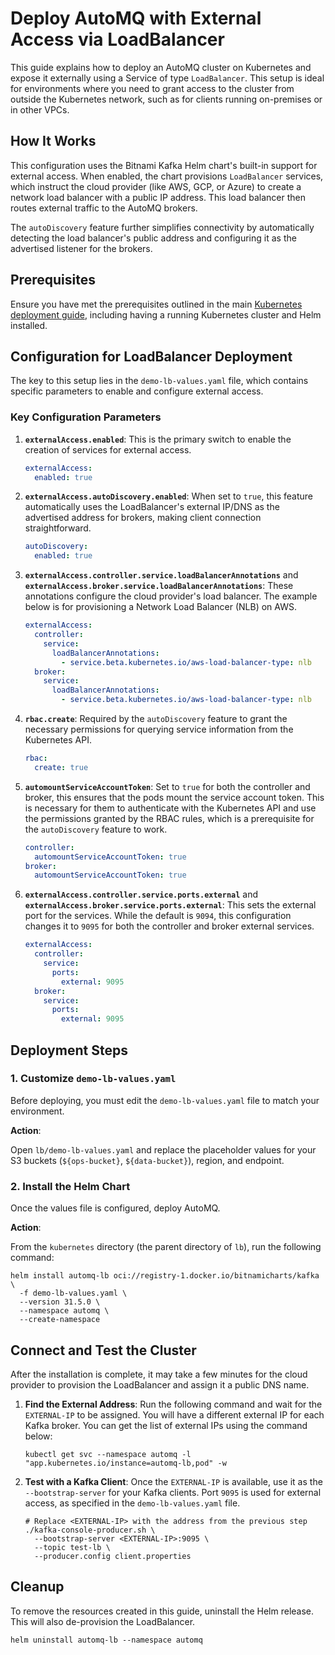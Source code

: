 # Deploy AutoMQ with External Access via LoadBalancer

This guide explains how to deploy an AutoMQ cluster on Kubernetes and expose it externally using a Service of type `LoadBalancer`. This setup is ideal for environments where you need to grant access to the cluster from outside the Kubernetes network, such as for clients running on-premises or in other VPCs.

## How It Works

This configuration uses the Bitnami Kafka Helm chart's built-in support for external access. When enabled, the chart provisions `LoadBalancer` services, which instruct the cloud provider (like AWS, GCP, or Azure) to create a network load balancer with a public IP address. This load balancer then routes external traffic to the AutoMQ brokers.

The `autoDiscovery` feature further simplifies connectivity by automatically detecting the load balancer's public address and configuring it as the advertised listener for the brokers.

## Prerequisites

Ensure you have met the prerequisites outlined in the main [Kubernetes deployment guide](../README.md), including having a running Kubernetes cluster and Helm installed.

## Configuration for LoadBalancer Deployment

The key to this setup lies in the `demo-lb-values.yaml` file, which contains specific parameters to enable and configure external access.

### Key Configuration Parameters

1.  **`externalAccess.enabled`**:
    This is the primary switch to enable the creation of services for external access.
    ```yaml
    externalAccess:
      enabled: true
    ```

2.  **`externalAccess.autoDiscovery.enabled`**:
    When set to `true`, this feature automatically uses the LoadBalancer's external IP/DNS as the advertised address for brokers, making client connection straightforward.
    ```yaml
    autoDiscovery:
      enabled: true
    ```

3.  **`externalAccess.controller.service.loadBalancerAnnotations`** and **`externalAccess.broker.service.loadBalancerAnnotations`**:
    These annotations configure the cloud provider's load balancer. The example below is for provisioning a Network Load Balancer (NLB) on AWS.
    ```yaml
    externalAccess:
      controller:
        service:
          loadBalancerAnnotations:
            - service.beta.kubernetes.io/aws-load-balancer-type: nlb
      broker:
        service:
          loadBalancerAnnotations:
            - service.beta.kubernetes.io/aws-load-balancer-type: nlb
    ```

4.  **`rbac.create`**:
    Required by the `autoDiscovery` feature to grant the necessary permissions for querying service information from the Kubernetes API.
    ```yaml
    rbac:
      create: true
    ```

5.  **`automountServiceAccountToken`**:
    Set to `true` for both the controller and broker, this ensures that the pods mount the service account token. This is necessary for them to authenticate with the Kubernetes API and use the permissions granted by the RBAC rules, which is a prerequisite for the `autoDiscovery` feature to work.
    ```yaml
    controller:
      automountServiceAccountToken: true
    broker:
      automountServiceAccountToken: true
    ```

6.  **`externalAccess.controller.service.ports.external`** and **`externalAccess.broker.service.ports.external`**:
    This sets the external port for the services. While the default is `9094`, this configuration changes it to `9095` for both the controller and broker external services.
    ```yaml
    externalAccess: 
      controller:
        service:
          ports:
            external: 9095
      broker:
        service:
          ports:
            external: 9095
    ```

## Deployment Steps

### 1. Customize `demo-lb-values.yaml`

Before deploying, you must edit the `demo-lb-values.yaml` file to match your environment.

**Action**:

Open `lb/demo-lb-values.yaml` and replace the placeholder values for your S3 buckets (`${ops-bucket}`, `${data-bucket}`), region, and endpoint.

### 2. Install the Helm Chart

Once the values file is configured, deploy AutoMQ. 

**Action**:

From the `kubernetes` directory (the parent directory of `lb`), run the following command:

```shell
helm install automq-lb oci://registry-1.docker.io/bitnamicharts/kafka \
  -f demo-lb-values.yaml \
  --version 31.5.0 \
  --namespace automq \
  --create-namespace
```

## Connect and Test the Cluster

After the installation is complete, it may take a few minutes for the cloud provider to provision the LoadBalancer and assign it a public DNS name.

1.  **Find the External Address**:
    Run the following command and wait for the `EXTERNAL-IP` to be assigned. You will have a different external IP for each Kafka broker. You can get the list of external IPs using the command below:
    ```shell
    kubectl get svc --namespace automq -l "app.kubernetes.io/instance=automq-lb,pod" -w
    ```

2.  **Test with a Kafka Client**:
    Once the `EXTERNAL-IP` is available, use it as the `--bootstrap-server` for your Kafka clients.
    Port `9095` is used for external access, as specified in the `demo-lb-values.yaml` file.
    ```shell
    # Replace <EXTERNAL-IP> with the address from the previous step
    ./kafka-console-producer.sh \
      --bootstrap-server <EXTERNAL-IP>:9095 \
      --topic test-lb \
      --producer.config client.properties
    ```

## Cleanup

To remove the resources created in this guide, uninstall the Helm release. This will also de-provision the LoadBalancer.

```shell
helm uninstall automq-lb --namespace automq
```